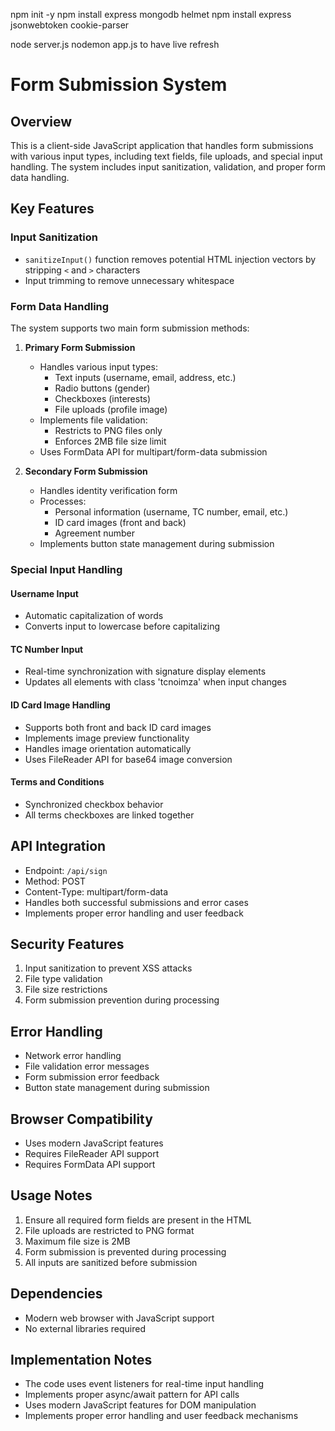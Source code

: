 npm init -y
npm install express mongodb helmet 
npm install express jsonwebtoken cookie-parser


node server.js
nodemon app.js to have live refresh

# Form Submission System

## Overview
This is a client-side JavaScript application that handles form submissions with various input types, including text fields, file uploads, and special input handling. The system includes input sanitization, validation, and proper form data handling.

## Key Features

### Input Sanitization
- `sanitizeInput()` function removes potential HTML injection vectors by stripping `<` and `>` characters
- Input trimming to remove unnecessary whitespace

### Form Data Handling
The system supports two main form submission methods:

1. **Primary Form Submission**
   - Handles various input types:
     - Text inputs (username, email, address, etc.)
     - Radio buttons (gender)
     - Checkboxes (interests)
     - File uploads (profile image)
   - Implements file validation:
     - Restricts to PNG files only
     - Enforces 2MB file size limit
   - Uses FormData API for multipart/form-data submission

2. **Secondary Form Submission**
   - Handles identity verification form
   - Processes:
     - Personal information (username, TC number, email, etc.)
     - ID card images (front and back)
     - Agreement number
   - Implements button state management during submission

### Special Input Handling

#### Username Input
- Automatic capitalization of words
- Converts input to lowercase before capitalizing

#### TC Number Input
- Real-time synchronization with signature display elements
- Updates all elements with class 'tcnoimza' when input changes

#### ID Card Image Handling
- Supports both front and back ID card images
- Implements image preview functionality
- Handles image orientation automatically
- Uses FileReader API for base64 image conversion

#### Terms and Conditions
- Synchronized checkbox behavior
- All terms checkboxes are linked together

## API Integration
- Endpoint: `/api/sign`
- Method: POST
- Content-Type: multipart/form-data
- Handles both successful submissions and error cases
- Implements proper error handling and user feedback

## Security Features
1. Input sanitization to prevent XSS attacks
2. File type validation
3. File size restrictions
4. Form submission prevention during processing

## Error Handling
- Network error handling
- File validation error messages
- Form submission error feedback
- Button state management during submission

## Browser Compatibility
- Uses modern JavaScript features
- Requires FileReader API support
- Requires FormData API support

## Usage Notes
1. Ensure all required form fields are present in the HTML
2. File uploads are restricted to PNG format
3. Maximum file size is 2MB
4. Form submission is prevented during processing
5. All inputs are sanitized before submission

## Dependencies
- Modern web browser with JavaScript support
- No external libraries required

## Implementation Notes
- The code uses event listeners for real-time input handling
- Implements proper async/await pattern for API calls
- Uses modern JavaScript features for DOM manipulation
- Implements proper error handling and user feedback mechanisms
